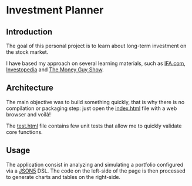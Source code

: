 # Investment Planner

## Introduction

The goal of this personal project is to learn about long-term investment on the stock market.

I have based my approach on several learning materials, such as
[IFA.com](https://www.ifa.com/charts/), [Investopedia](https://www.investopedia.com/) and
[The Money Guy Show](https://www.youtube.com/user/MoneyGuyShow).

## Architecture

The main objective was to build something quickly, that is why there is no compilation or packaging step:
just open the [index.html](./index.html) file with a web browser and voilà!

The [test.html](./test.html) file contains few unit tests that allow me to quickly validate core functions.

## Usage

The application consist in analyzing and simulating a portfolio configured via a
[JSON5](https://json5.org/) DSL. The code on the left-side of the page is then processed to generate charts and tables
on the right-side.
